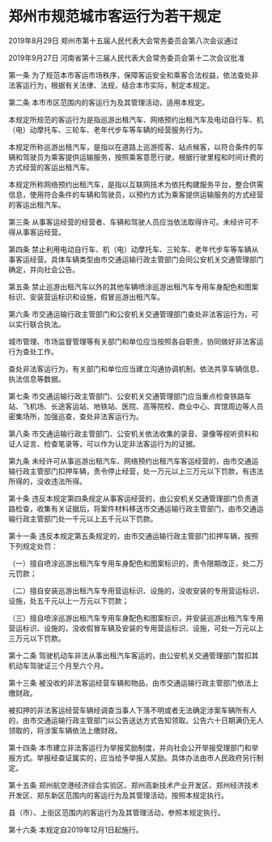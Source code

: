 # 郑州市规范城市客运行为若干规定

2019年8月29日 郑州市第十五届人民代表大会常务委员会第八次会议通过

2019年9月27日 河南省第十三届人民代表大会常务委员会第十二次会议批准

<!-- INFO END -->

第一条 为了规范本市客运市场秩序，保障客运安全和乘客合法权益，依法查处非法客运行为，根据有关法律、法规，结合本市实际，制定本规定。

第二条 本市市区范围内的客运行为及其管理活动，适用本规定。

本规定所规范的客运行为是指巡游出租汽车、网络预约出租汽车及电动自行车、机（电）动摩托车、三轮车、老年代步车等车辆的经营服务行为。

本规定所称巡游出租汽车，是指以在道路上巡游揽客、站点候客，以符合条件的车辆和驾驶员为乘客提供运输服务，按照乘客意愿行驶，根据行驶里程和时间计费的方式经营的客运出租汽车。

本规定所称网络预约出租汽车，是指以互联网技术为依托构建服务平台，整合供需信息，使用符合条件的车辆和驾驶员，以预约方式为乘客提供运输服务的方式经营的客运出租汽车。

第三条 从事客运经营的经营者、车辆和驾驶人员应当依法取得许可。未经许可不得从事客运经营。

第四条 禁止利用电动自行车、机（电）动摩托车、三轮车、老年代步车等车辆从事客运经营。具体车辆类型由市交通运输行政主管部门会同公安机关交通管理部门确定，并向社会公告。

第五条 禁止巡游出租汽车以外的其他车辆喷涂巡游出租汽车专用车身配色和图案标识、安装营运标识和设施，假冒巡游出租汽车。

第六条 市交通运输行政主管部门和公安机关交通管理部门查处非法客运行为，可以实行联合执法。

城市管理、市场监督管理等有关部门和单位应当按照各自职责，协同做好非法客运行为查处工作。

查处非法客运行为，有关部门和单位应当建立沟通协调机制，依法共享车辆信息、执法信息等数据。

第七条 市交通运输行政主管部门、公安机关交通管理部门应当重点检查铁路车站、飞机场、长途客运站、地铁站、医院、高等院校、商业中心、宾馆周边等人员密集场所，加强巡查，查处非法客运行为。

第八条 市交通运输行政主管部门、公安机关依法收集的录音、录像等视听资料和证人证言、检查笔录等，可以作为认定非法客运行为的证据。

第九条 未经许可从事巡游出租汽车、网络预约出租汽车客运经营的，由市交通运输行政主管部门扣押车辆，责令停止经营，处一万元以上三万元以下罚款，有违法所得的，没收违法所得。

第十条 违反本规定第四条规定从事客运经营的，由公安机关交通管理部门负责道路检查，收集有关证据后，将案件材料移送市交通运输行政主管部门，由市交通运输行政主管部门处一千元以上五千元以下罚款。

第十一条 违反本规定第五条规定的，由市交通运输行政主管部门扣押车辆，按照下列规定处罚：

（一）擅自喷涂巡游出租汽车专用车身配色和图案标识的，责令限期改正，处二万元罚款；

（二）擅自安装巡游出租汽车专用营运标识、设施的，没收安装的专用营运标识、设施，处五千元以上一万元以下罚款；

（三）擅自喷涂巡游出租汽车专用车身配色和图案标识，并安装巡游出租汽车专用营运标识、设施的，没收假冒车辆及安装的专用营运标识、设施，可处一万元以上三万元以下罚款。

第十二条 驾驶机动车非法从事出租汽车客运的，由公安机关交通管理部门暂扣其机动车驾驶证三个月至六个月。

第十三条 被没收的非法客运经营车辆和物品，由市交通运输行政主管部门依法上缴财政。

被扣押的非法客运经营车辆经调查当事人下落不明或者无法确定涉案车辆所有人的，由市交通运输行政主管部门以公告送达方式告知领取。公告六十日期满仍无人领取的，将涉案车辆依法上缴财政。

第十四条 本市建立非法客运行为举报奖励制度，并向社会公开举报受理部门和举报方式。举报经查证属实的，应当给予举报人奖励。具体办法由市人民政府另行制定。

第十五条 郑州航空港经济综合实验区、郑州高新技术产业开发区、郑州经济技术开发区、郑东新区范围内的客运行为及其管理活动，按照本规定执行。

县（市）、上街区范围内的客运行为及其管理活动，参照本规定执行。

第十六条 本规定自2019年12月1日起施行。